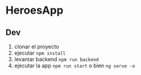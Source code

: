 # HeroesApp

## Dev

1. clonar el proyecto
2. ejecutar ``` npm install ```
3. levantar backend ```npm run backend```
4. ejecutar la app ```npm run start``` o bien ```ng serve -o```
